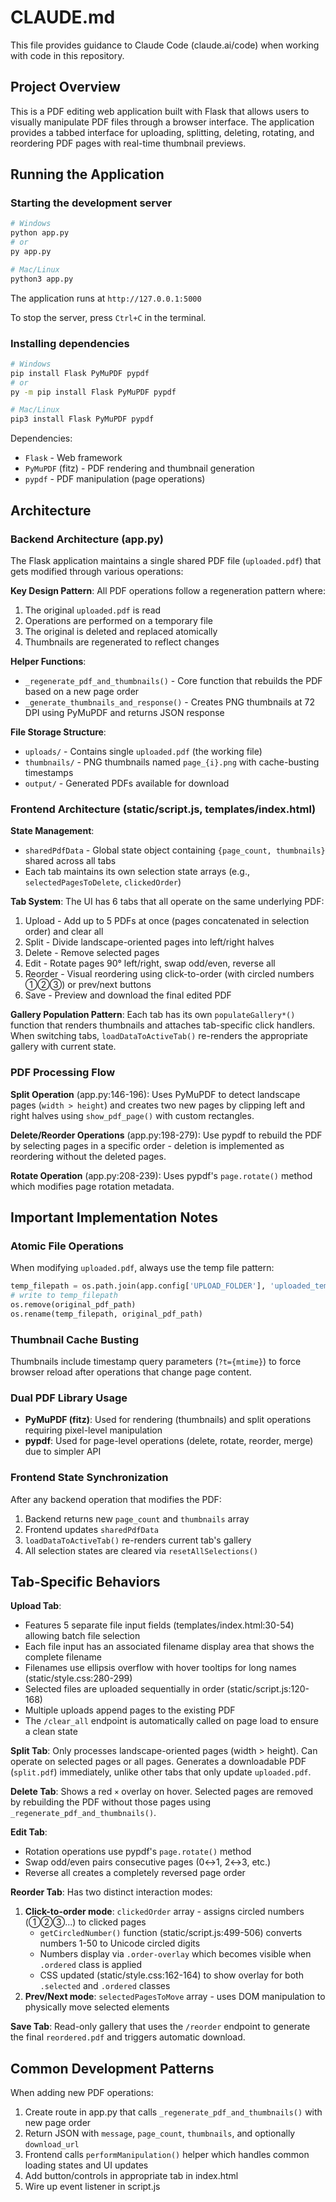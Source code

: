 # CLAUDE.md

This file provides guidance to Claude Code (claude.ai/code) when working with code in this repository.

## Project Overview

This is a PDF editing web application built with Flask that allows users to visually manipulate PDF files through a browser interface. The application provides a tabbed interface for uploading, splitting, deleting, rotating, and reordering PDF pages with real-time thumbnail previews.

## Running the Application

### Starting the development server

```bash
# Windows
python app.py
# or
py app.py

# Mac/Linux
python3 app.py
```

The application runs at `http://127.0.0.1:5000`

To stop the server, press `Ctrl+C` in the terminal.

### Installing dependencies

```bash
# Windows
pip install Flask PyMuPDF pypdf
# or
py -m pip install Flask PyMuPDF pypdf

# Mac/Linux
pip3 install Flask PyMuPDF pypdf
```

Dependencies:
- `Flask` - Web framework
- `PyMuPDF` (fitz) - PDF rendering and thumbnail generation
- `pypdf` - PDF manipulation (page operations)

## Architecture

### Backend Architecture (app.py)

The Flask application maintains a single shared PDF file (`uploaded.pdf`) that gets modified through various operations:

**Key Design Pattern**: All PDF operations follow a regeneration pattern where:
1. The original `uploaded.pdf` is read
2. Operations are performed on a temporary file
3. The original is deleted and replaced atomically
4. Thumbnails are regenerated to reflect changes

**Helper Functions**:
- `_regenerate_pdf_and_thumbnails()` - Core function that rebuilds the PDF based on a new page order
- `_generate_thumbnails_and_response()` - Creates PNG thumbnails at 72 DPI using PyMuPDF and returns JSON response

**File Storage Structure**:
- `uploads/` - Contains single `uploaded.pdf` (the working file)
- `thumbnails/` - PNG thumbnails named `page_{i}.png` with cache-busting timestamps
- `output/` - Generated PDFs available for download

### Frontend Architecture (static/script.js, templates/index.html)

**State Management**:
- `sharedPdfData` - Global state object containing `{page_count, thumbnails}` shared across all tabs
- Each tab maintains its own selection state arrays (e.g., `selectedPagesToDelete`, `clickedOrder`)

**Tab System**:
The UI has 6 tabs that all operate on the same underlying PDF:
1. Upload - Add up to 5 PDFs at once (pages concatenated in selection order) and clear all
2. Split - Divide landscape-oriented pages into left/right halves
3. Delete - Remove selected pages
4. Edit - Rotate pages 90° left/right, swap odd/even, reverse all
5. Reorder - Visual reordering using click-to-order (with circled numbers ①②③) or prev/next buttons
6. Save - Preview and download the final edited PDF

**Gallery Population Pattern**:
Each tab has its own `populateGallery*()` function that renders thumbnails and attaches tab-specific click handlers. When switching tabs, `loadDataToActiveTab()` re-renders the appropriate gallery with current state.

### PDF Processing Flow

**Split Operation** (app.py:146-196):
Uses PyMuPDF to detect landscape pages (`width > height`) and creates two new pages by clipping left and right halves using `show_pdf_page()` with custom rectangles.

**Delete/Reorder Operations** (app.py:198-279):
Use pypdf to rebuild the PDF by selecting pages in a specific order - deletion is implemented as reordering without the deleted pages.

**Rotate Operation** (app.py:208-239):
Uses pypdf's `page.rotate()` method which modifies page rotation metadata.

## Important Implementation Notes

### Atomic File Operations
When modifying `uploaded.pdf`, always use the temp file pattern:
```python
temp_filepath = os.path.join(app.config['UPLOAD_FOLDER'], 'uploaded_temp.pdf')
# write to temp_filepath
os.remove(original_pdf_path)
os.rename(temp_filepath, original_pdf_path)
```

### Thumbnail Cache Busting
Thumbnails include timestamp query parameters (`?t={mtime}`) to force browser reload after operations that change page content.

### Dual PDF Library Usage
- **PyMuPDF (fitz)**: Used for rendering (thumbnails) and split operations requiring pixel-level manipulation
- **pypdf**: Used for page-level operations (delete, rotate, reorder, merge) due to simpler API

### Frontend State Synchronization
After any backend operation that modifies the PDF:
1. Backend returns new `page_count` and `thumbnails` array
2. Frontend updates `sharedPdfData`
3. `loadDataToActiveTab()` re-renders current tab's gallery
4. All selection states are cleared via `resetAllSelections()`

## Tab-Specific Behaviors

**Upload Tab**:
- Features 5 separate file input fields (templates/index.html:30-54) allowing batch file selection
- Each file input has an associated filename display area that shows the complete filename
- Filenames use ellipsis overflow with hover tooltips for long names (static/style.css:280-299)
- Selected files are uploaded sequentially in order (static/script.js:120-168)
- Multiple uploads append pages to the existing PDF
- The `/clear_all` endpoint is automatically called on page load to ensure a clean state

**Split Tab**: Only processes landscape-oriented pages (width > height). Can operate on selected pages or all pages. Generates a downloadable PDF (`split.pdf`) immediately, unlike other tabs that only update `uploaded.pdf`.

**Delete Tab**: Shows a red `×` overlay on hover. Selected pages are removed by rebuilding the PDF without those pages using `_regenerate_pdf_and_thumbnails()`.

**Edit Tab**:
- Rotation operations use pypdf's `page.rotate()` method
- Swap odd/even pairs consecutive pages (0↔1, 2↔3, etc.)
- Reverse all creates a completely reversed page order

**Reorder Tab**: Has two distinct interaction modes:
1. **Click-to-order mode**: `clickedOrder` array - assigns circled numbers (①②③...) to clicked pages
   - `getCircledNumber()` function (static/script.js:499-506) converts numbers 1-50 to Unicode circled digits
   - Numbers display via `.order-overlay` which becomes visible when `.ordered` class is applied
   - CSS updated (static/style.css:162-164) to show overlay for both `.selected` and `.ordered` classes
2. **Prev/Next mode**: `selectedPagesToMove` array - uses DOM manipulation to physically move selected elements

**Save Tab**: Read-only gallery that uses the `/reorder` endpoint to generate the final `reordered.pdf` and triggers automatic download.

## Common Development Patterns

When adding new PDF operations:
1. Create route in app.py that calls `_regenerate_pdf_and_thumbnails()` with new page order
2. Return JSON with `message`, `page_count`, `thumbnails`, and optionally `download_url`
3. Frontend calls `performManipulation()` helper which handles common loading states and UI updates
4. Add button/controls in appropriate tab in index.html
5. Wire up event listener in script.js
